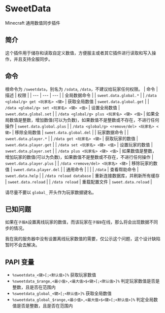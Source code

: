 # SweetData

Minecraft 通用数值同步插件

## 简介

这个插件用于储存和读取自定义数值，方便服主或者其它插件进行读取和写入操作，并且支持全服同步。

## 命令

根命令为 `/sweetdata`，别名为 `/sdata`, `/data`，不建议给玩家任何权限。
| 命令 | 描述 | 权限 |
| --- | --- | --- |
| 全局数据命令 |  | `sweet.data.global.*` |
| `/data <global/g> get <玩家名> <键>` | 获取全局数值 | `sweet.data.global.get` |
| `/data <global/g> set <玩家名> <键> <值>` | 设置全局数值 | `sweet.data.global.set` |
| `/data <global/g> plus <玩家名> <键> <值>` | 如果全局数值是整数，增加数值(可以为负数)，如果数值不是整数或不存在，不进行任何操作 | `sweet.data.global.plus` |
| `/data <global/g> <remove/del> <玩家名> <键>` | 移除全局数值 | `sweet.data.global.del` |
| 玩家数据命令 |  | `sweet.data.player.*` |
| `/data get <玩家名> <键>` | 获取玩家的数值 | `sweet.data.player.get` |
| `/data set <玩家名> <键> <值>` | 设置玩家的数值 | `sweet.data.player.set` |
| `/data plus <玩家名> <键> <值>` | 如果数值是整数，增加玩家的数值(可以为负数)，如果数值不是整数或不存在，不进行任何操作 | `sweet.data.player.plus` |
| `/data <remove/del> <玩家名> <键>` | 移除玩家的数值 | `sweet.data.player.del` |
| 通用命令 |  |  |
| `/data` | 查看帮助命令 | `sweet.data.help` |
| `/data reload database` | 重新连接数据库，并刷新所有缓存 | `sweet.data.reload` |
| `/data reload` | 重载配置文件 | `sweet.data.reload` |

请尽量不要以 `global_` 开头作为玩家数据键名。

## 已知问题

如果在`子服A`设置离线玩家的数值，而该玩家在`子服B`在线，那么将会出现数据不同步的情况。

我在我的服务器中没有设置离线玩家数值的需要，仅公示这个问题，这个设计缺陷暂时不会去解决。

## PAPI 变量

+ `%sweetdata_<键>[;<默认值>]%` 获取玩家数值
+ `%sweetdata_$range,<最小值>,<最大值>$<键>[;<默认值>]%` 判定玩家数值是否是整数，且是否在范围内
+ `%sweetdata_global_<键>[;<默认值>]%` 获取全局数值
+ `%sweetdata_global_$range,<最小值>,<最大值>$<键>[;<默认值>]%` 判定全局数值是否是整数，且是否在范围内

